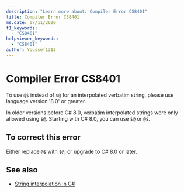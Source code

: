 ```yaml
---
description: "Learn more about: Compiler Error CS8401"
title: Compiler Error CS8401
ms.date: 07/11/2020
f1_keywords:
  - "CS8401"
helpviewer_keywords:
  - "CS8401"
author: Youssef1313
---
```

# Compiler Error CS8401

To use `@$` instead of `$@` for an interpolated verbatim string, please use language version '8.0' or greater.

In older versions before C# 8.0, verbatim interpolated strings were only allowed using `$@`. Starting with C# 8.0, you can use `$@` or `@$`.

## To correct this error

Either replace `@$` with `$@`, or upgrade to C# 8.0 or later.

## See also

- [String interpolation in C#](../../tutorials/string-interpolation.md)
